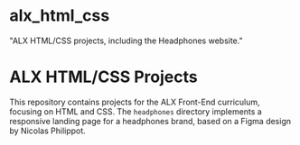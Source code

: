 # alx_html_css
"ALX HTML/CSS projects, including the Headphones website."
# ALX HTML/CSS Projects
This repository contains projects for the ALX Front-End curriculum, focusing on HTML and CSS. The `headphones` directory implements a responsive landing page for a headphones brand, based on a Figma design by Nicolas Philippot.
